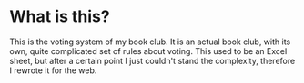# What is this?

This is the voting system of my book club. It is an actual book club, with its own, quite complicated set of rules about voting. This used to be an Excel sheet, but after a certain point I just couldn't stand the complexity, therefore I rewrote it for the web.
